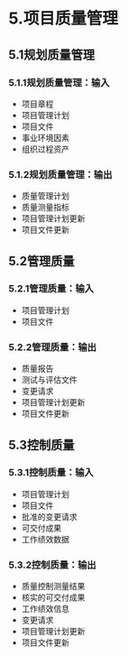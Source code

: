 # 5.项目质量管理

## 5.1规划质量管理

### 5.1.1规划质量管理：输入

- 项目章程
- 项目管理计划
- 项目文件
- 事业环境因素
- 组织过程资产

### 5.1.2规划质量管理：输出

- 质量管理计划
- 质量测量指标
- 项目管理计划更新
- 项目文件更新

## 5.2管理质量

### 5.2.1管理质量：输入

- 项目管理计划
- 项目文件

### 5.2.2管理质量：输出

- 质量报告
- 测试与评估文件
- 变更请求
- 项目管理计划更新
- 项目文件更新

## 5.3控制质量

### 5.3.1控制质量：输入

- 项目管理计划
- 项目文件
- 批准的变更请求
- 可交付成果
- 工作绩效数据

### 5.3.2控制质量：输出

- 质量控制测量结果
- 核实的可交付成果
- 工作绩效信息
- 变更请求
- 项目管理计划更新
- 项目文件更新
